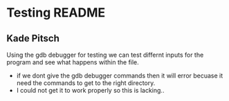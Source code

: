 # Testing README
## Kade Pitsch
 Using the gdb debugger for testing we can test differnt inputs for the program and see what happens within the file.
 * if we dont give the gdb debugger commands then it will error becuase it need the commands to get to the right directory.
 * I could not get it to work properly so this is lacking..
